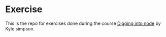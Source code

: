 # Exercise
This is the repo for exercises done during the course [Digging into node](https://frontendmasters.com/courses/digging-into-node/) by Kyle simpson.
